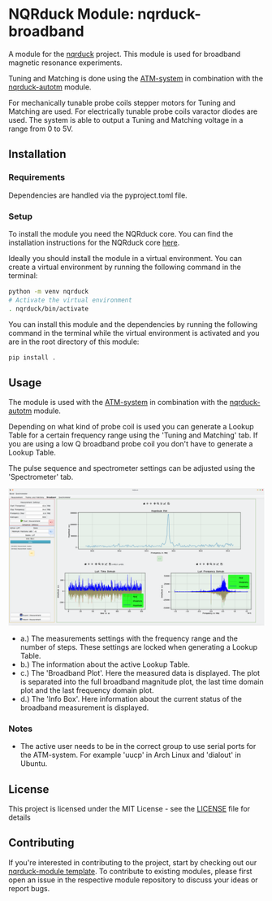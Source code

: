 # NQRduck Module: nqrduck-broadband

A module for the [nqrduck](https://github.com/nqrduck/nqrduck) project. This module is used for broadband magnetic resonance experiments.

Tuning and Matching is done using the [ATM-system](https://github.com/nqrduck/ATM) in combination with the [nqrduck-autotm](https://github.com/nqrduck/nqrduck-autotm) module.

For mechanically tunable probe coils stepper motors for Tuning and Matching are used. 
For electrically tunable probe coils varactor diodes are used. The system is able to output a Tuning and Matching voltage in a range from 0 to 5V.

## Installation

### Requirements
Dependencies are handled via the pyproject.toml file.

### Setup
To install the module you need the NQRduck core. You can find the installation instructions for the NQRduck core [here](https://github.com/nqrduck/nqrduck).

Ideally you should install the module in a virtual environment. You can create a virtual environment by running the following command in the terminal:
```bash
python -m venv nqrduck
# Activate the virtual environment
. nqrduck/bin/activate
```

You can install this module and the dependencies by running the following command in the terminal while the virtual environment is activated and you are in the root directory of this module:
```bash
pip install .
```

## Usage
The module is used with the [ATM-system](https://github.com/nqrduck/ATM) in combination with the [nqrduck-autotm](https://github.com/nqrduck/nqrduck-autotm) module. 

Depending on what kind of probe coil is used you can generate a Lookup Table for a certain frequency range using the 'Tuning and Matching' tab.
If you are using a low Q broadband probe coil you don't have to generate a Lookup Table.

The pulse sequence and spectrometer settings can be adjusted using the 'Spectrometer' tab. 

<img src="docs/img/broadband_ui_labeled_v2.png" alt="drawing" width="800">

- a.) The measurements settings with the frequency range and the number of steps. These settings are locked when generating a Lookup Table.
- b.) The information about the active Lookup Table.
- c.) The 'Broadband Plot'. Here the measured data is displayed. The plot is separated into the full broadband magnitude plot, the last time domain plot and the last frequency domain plot.
- d.) The 'Info Box'. Here information about the current status of the broadband measurement is displayed.



### Notes
- The active user needs to be in the correct group to use serial ports for the ATM-system. For example 'uucp' in Arch Linux and 'dialout' in Ubuntu.

## License
This project is licensed under the MIT License - see the [LICENSE](LICENSE) file for details

## Contributing
If you're interested in contributing to the project, start by checking out our [nqrduck-module template](https://github.com/nqrduck/nqrduck-module). To contribute to existing modules, please first open an issue in the respective module repository to discuss your ideas or report bugs.
